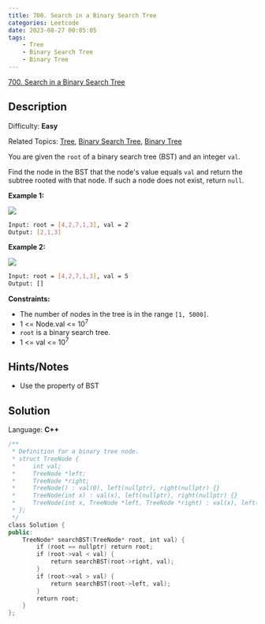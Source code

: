 ```yaml
---
title: 700. Search in a Binary Search Tree
categories: Leetcode
date: 2023-08-27 00:05:05
tags:
    - Tree
    - Binary Search Tree
    - Binary Tree
---
```


[700\. Search in a Binary Search Tree](https://leetcode.com/problems/search-in-a-binary-search-tree/)

## Description

Difficulty: **Easy**

Related Topics: [Tree](https://leetcode.com/tag/https://leetcode.com/tag/tree//), [Binary Search Tree](https://leetcode.com/tag/https://leetcode.com/tag/binary-search-tree//), [Binary Tree](https://leetcode.com/tag/https://leetcode.com/tag/binary-tree//)

You are given the `root` of a binary search tree (BST) and an integer `val`.

Find the node in the BST that the node's value equals `val` and return the subtree rooted with that node. If such a node does not exist, return `null`.

**Example 1:**

![](https://assets.leetcode.com/uploads/2021/01/12/tree1.jpg)

```bash
Input: root = [4,2,7,1,3], val = 2
Output: [2,1,3]
```

**Example 2:**

![](https://assets.leetcode.com/uploads/2021/01/12/tree2.jpg)

```bash
Input: root = [4,2,7,1,3], val = 5
Output: []
```

**Constraints:**

* The number of nodes in the tree is in the range `[1, 5000]`.
* 1 <= Node.val <= 10<sup>7</sup>
* `root` is a binary search tree.
* 1 <= val <= 10<sup>7</sup>

## Hints/Notes

* Use the property of BST

## Solution

Language: **C++**

```C++
/**
 * Definition for a binary tree node.
 * struct TreeNode {
 *     int val;
 *     TreeNode *left;
 *     TreeNode *right;
 *     TreeNode() : val(0), left(nullptr), right(nullptr) {}
 *     TreeNode(int x) : val(x), left(nullptr), right(nullptr) {}
 *     TreeNode(int x, TreeNode *left, TreeNode *right) : val(x), left(left), right(right) {}
 * };
 */
class Solution {
public:
    TreeNode* searchBST(TreeNode* root, int val) {
        if (root == nullptr) return root;
        if (root->val < val) {
            return searchBST(root->right, val);
        }
        if (root->val > val) {
            return searchBST(root->left, val);
        }
        return root;
    }
};
```
